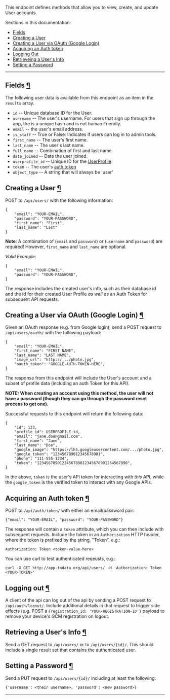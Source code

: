 This endpoint defines methods that allow you to view, create, and update
User accounts.

Sections in this documentation:

* <a href="#fields">Fields</a>
* <a href="#creating-a-user">Creating a User</a>
* <a href="#creating-a-user-via-oauth-google-login">Creating a User via OAuth (Google Login)</a>
* <a href="#acquiring-an-auth-token">Acquiring an Auth token</a>
* <a href="#logging-out">Logging Out</a>
* <a href="#retrieving-a-users-info">Retrieveing a User's Info</a>
* <a href="#setting-a-password">Setting a Password</a>

----

## Fields <a href="#fields">&para;</a>

The following user data is available from this endpoint as an item in the
`results` array.

* `id` -- Unique database ID for the User.
* `username` -- The user's username. For users that sign up through the app,
  the is a unique hash and is not human-friendly.
* `email` -- the user's email address.
* `is_staff` -- True or False: Indicates if users can log in to admin tools.
* `first_name` -- The user's first name.
* `last_name` -- The user's last name.
* `full_name` -- Combination of first and last name
* `date_joined` -- Date the user joined.
* `userprofile_id` -- Unique ID for the [UserProfile](/api/userprofiles/)
* `token` -- The user's [auth token](#acquiring-an-autho-token)
* `object_type` -- A string that will always be 'user'

## Creating a User <a href="#creating-a-user">&para;</a>

POST to `/api/users/` with the following information:

    {
        "email": "YOUR-EMAIL",
        "password": "YOUR-PASSWORD",
        "first_name": "First",
        "last_name": "Last"
    }

**Note**: A combination of (`email` and `password`) or
(`username` and `password`) are required! However, `first_name` and `last_name`
are optional.

*Valid Example*:

    {
        "email": "YOUR-EMAIL",
        "password": "YOUR-PASSWORD",
    }


The response includes the created user's info, such as their database id
and the id for their created User Profile *as well as* an Auth Token for
subsequent API requests.

## Creating a User via OAuth (Google Login) <a href="#creating-a-user-via-oauth-google-login">&para;</a>

Given an OAuth response (e.g. from Google login), send a POST request to
`/api/users/oauth/` with the following payload:

    {
        "email": "YOUR-EMAIL",
        "first_name": "FIRST NAME",
        "last_name": "LAST NAME",
        "image_url": "http://.../photo.jpg",
        "oauth_token": "GOOGLE-AUTH-TOKEN-HERE",
    }

The response from this endpoint will include the User's account and a subset
of profile data (including an auth Token for this API).

**NOTE: When creating an account using this method, the user will not have a
password (though they can go through the password reset process to get one).**

Successful requests to this endpoint will return the following data:

    {
        "id": 123,
        "profile_id": USERPROFILE.id,
        "email": "jane.doe@gmail.com",
        "first_name": "Jane",
        "last_name": "Doe",
        "google_image": "https://lh5.googleusercontent.com/.../photo.jpg",
        "google_token": "123456789012345678901",
        "phone": "111-555-1234",
        "token": "1234567890123456789012345678901234567890",
    }

In the above, `token` is the user's API token for interacting with _this_ API,
while the `google_token` is the verified token to interact with any Google APIs.

## Acquiring an Auth token <a href="#acquiring-an-auth-token">&para;</a>

POST to `/api/auth/token/` with either an  email/password pair:

    {"email": "YOUR-EMAIL", "password": "YOUR-PASSWORD"}


The response will contain a `token` attribute, which you can then include
with subsequent requests. Include the token in an `Authorization` HTTP
header, where the token is prefixed by the string, "Token", e.g.:

    Authorization: Token <token-value-here>

You can use curl to test authenticated reqeusts, e.g.:

    curl -X GET http://app.tndata.org/api/users/ -H 'Authorization: Token <YOUR-TOKEN>'

## Logging out <a href="#logging-out">&para;</a>

A client of the api can log out of the api by sending a POST request to
`/api/auth/logout/`. Include additional details in that request to trigger
side effects (e.g. POST a `{registration_id: 'YOUR-REGISTRATION-ID'}` payload
to remove your device's GCM registration on logout.

## Retrieving a User's Info <a href="#retrieving-a-users-info">&para;</a>

Send a GET request to `/api/users/` or to `/api/users/{id}/`.
This should include a single result set that contains the authenticated user.

## Setting a Password <a href="#setting-a-password">&para;</a>

Send a PUT request to `/api/users/{id}/` including at least the following:

    {'username': <their username>, 'password': <new password>}


----

